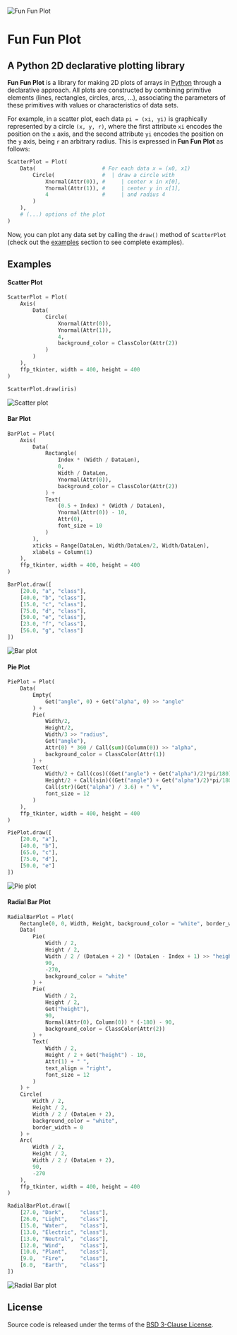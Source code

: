 ![Fun Fun Plot](logo/funfunplot-color450x100.png)

# Fun Fun Plot
## A Python 2D declarative plotting library

**Fun Fun Plot** is a library for making 2D plots of arrays in [Python](https://www.python.org/) through a declarative approach. All plots are constructed by combining primitive elements (lines, rectangles, circles, arcs, ...), associating the parameters of these primitives with values or characteristics of data sets.

For example, in a scatter plot, each data `pi = (xi, yi)` is graphically represented by a circle `(x, y, r)`, where the first attribute `xi` encodes the position on the `x` axis, and the second attribute `yi` encodes the position on the `y` axis, being `r` an arbitrary radius. This is expressed in **Fun Fun Plot** as follows:

```python
ScatterPlot = Plot(
    Data(                     # For each data x = (x0, x1)
        Circle(               #  | draw a circle with
            Xnormal(Attr(0)), #     | center x in x[0],
            Ynormal(Attr(1)), #     | center y in x[1],
            4                 #     | and radius 4
        )
    ),
    # (...) options of the plot
)
```
Now, you can plot any data set by calling the `draw()` method of `ScatterPlot` (check out the [examples](#examples) section to see complete examples).

## Examples
#### Scatter Plot

```python
ScatterPlot = Plot(
    Axis(
        Data(
            Circle(
                Xnormal(Attr(0)),
                Ynormal(Attr(1)),
                4,
                background_color = ClassColor(Attr(2))
            )
        )
    ),
    ffp_tkinter, width = 400, height = 400
)
```

```python
ScatterPlot.draw(iris)
```

![Scatter plot](samples/scatter.png)


#### Bar Plot

```python
BarPlot = Plot(
    Axis(
        Data(
            Rectangle(
                Index * (Width / DataLen),
                0,
                Width / DataLen,
                Ynormal(Attr(0)),
                background_color = ClassColor(Attr(2))
            ) +
            Text(
                (0.5 + Index) * (Width / DataLen),
                Ynormal(Attr(0)) - 10,
                Attr(0),
                font_size = 10
            )
        ),
        xticks = Range(DataLen, Width/DataLen/2, Width/DataLen),
        xlabels = Column(1)
    ),
    ffp_tkinter, width = 400, height = 400
)
```

```python
BarPlot.draw([
    [20.0, "a", "class"],
    [40.0, "b", "class"],
    [15.0, "c", "class"],
    [75.0, "d", "class"],
    [50.0, "e", "class"],
    [23.0, "f", "class"],
    [56.0, "g", "class"]
])
```

![Bar plot](samples/bar.png)


#### Pie Plot

```python
PiePlot = Plot(
    Data(
        Empty(
            Get("angle", 0) + Get("alpha", 0) >> "angle"
        ) +
        Pie(
            Width/2,
            Height/2,
            Width/3 >> "radius",
            Get("angle"),
            Attr(0) * 360 / Call(sum)(Column(0)) >> "alpha",
            background_color = ClassColor(Attr(1))
        ) +
        Text(
            Width/2 + Call(cos)((Get("angle") + Get("alpha")/2)*pi/180) * Get("radius")/2,
            Height/2 + Call(sin)((Get("angle") + Get("alpha")/2)*pi/180) * Get("radius")/2,
            Call(str)(Get("alpha") / 3.6) + " %",
            font_size = 12
        )
    ),
    ffp_tkinter, width = 400, height = 400
)
```

```python
PiePlot.draw([
    [20.0, "a"],
    [40.0, "b"],
    [65.0, "c"],
    [75.0, "d"],
    [50.0, "e"]
])
```

![Pie plot](samples/pie.png)



#### Radial Bar Plot

```python
RadialBarPlot = Plot(
    Rectangle(0, 0, Width, Height, background_color = "white", border_width = 0) +
    Data(
        Pie(
            Width / 2,
            Height / 2,
            Width / 2 / (DataLen + 2) * (DataLen - Index + 1) >> "height",
            90,
            -270,
            background_color = "white"
        ) +
        Pie(
            Width / 2,
            Height / 2,
            Get("height"),
            90,
            Normal(Attr(0), Column(0)) * (-180) - 90,
            background_color = ClassColor(Attr(2))
        ) +
        Text(
            Width / 2,
            Height / 2 + Get("height") - 10,
            Attr(1) + " ",
            text_align = "right",
            font_size = 12
        )
    ) +
    Circle(
        Width / 2,
        Height / 2,
        Width / 2 / (DataLen + 2),
        background_color = "white",
        border_width = 0
    ) +
    Arc(
        Width / 2,
        Height / 2,
        Width / 2 / (DataLen + 2),
        90,
        -270
    ),
    ffp_tkinter, width = 400, height = 400
)
```

```python
RadialBarPlot.draw([
    [27.0, "Dark",     "class"],
    [26.0, "Light",    "class"],
    [15.0, "Water",    "class"],
    [13.0, "Electric", "class"],
    [13.0, "Neutral",  "class"],
    [12.0, "Wind",     "class"],
    [10.0, "Plant",    "class"],
    [9.0,  "Fire",     "class"],
    [6.0,  "Earth",    "class"]
])
```

![Radial Bar plot](samples/radialbar.png)




## License
Source code is released under the terms of the [BSD 3-Clause License](LICENSE).
